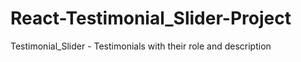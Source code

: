 # React-Testimonial_Slider-Project
Testimonial_Slider - Testimonials with their role and description 
